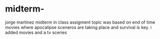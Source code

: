 # midterm-
jorge martinez midterm in class assigment topic was based on end of time movies  where apocalipse sceneros are taking place and survival is key. i added movies and a tv sceries 

